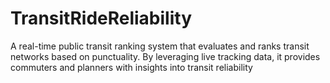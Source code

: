 # TransitRideReliability
A real-time public transit ranking system that evaluates and ranks transit networks based on punctuality. By leveraging live tracking data, it provides commuters and planners with insights into transit reliability
